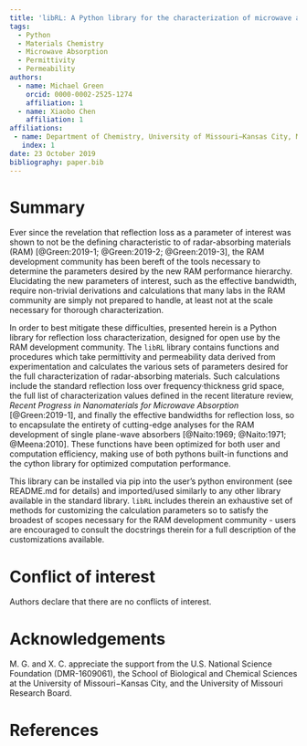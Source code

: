 ```yaml
---
title: 'libRL: A Python library for the characterization of microwave absorption'
tags:
  - Python
  - Materials Chemistry
  - Microwave Absorption
  - Permittivity
  - Permeability
authors:
  - name: Michael Green
    orcid: 0000-0002-2525-1274
    affiliation: 1
  - name: Xiaobo Chen
    affiliation: 1
affiliations:
 - name: Department of Chemistry, University of Missouri−Kansas City, MO 64110, U.S.A.
   index: 1
date: 23 October 2019
bibliography: paper.bib
---
```


# Summary

Ever since the revelation that reflection loss as a parameter of interest was
shown to not be the defining characteristic to of radar-absorbing materials (RAM)
[@Green:2019-1; @Green:2019-2; @Green:2019-3], the RAM development community has
been bereft of the tools necessary to determine the parameters desired by the new
RAM performance hierarchy. Elucidating the new parameters of interest, such as the
effective bandwidth, require non-trivial derivations and calculations that many labs
in the RAM community are simply not prepared to handle, at least not at the scale
necessary for thorough characterization.


In order to best mitigate these difficulties, presented herein is a Python library
for reflection loss characterization, designed for open use by the RAM development
community. The ``libRL`` library contains functions and procedures which take
permittivity and permeability data derived from experimentation and calculates the
various sets of parameters desired for the full characterization of radar-absorbing
materials. Such calculations include the standard reflection loss over
frequency·thickness grid space, the full list of characterization values defined in
the recent literature review, *Recent Progress in Nanomaterials for Microwave Absorption*
[@Green:2019-1], and finally the effective bandwidths for reflection loss, so to
encapsulate the entirety of cutting-edge analyses for the RAM development of single
plane-wave absorbers [@Naito:1969; @Naito:1971; @Meena:2010]. These functions have been
optimized for both user and computation efficiency, making use of both pythons built-in
functions and the cython library for optimized computation performance.


This library can be installed via pip into the user’s python environment (see README.md
for details) and imported/used similarly to any other library available in the standard
library. ``libRL`` includes therein an exhaustive set of methods for customizing the
calculation parameters so to satisfy the broadest of scopes necessary for the RAM
development community - users are encouraged to consult the docstrings therein for a
full description of the customizations available.

# Conflict of interest

Authors declare that there are no conflicts of interest.

# Acknowledgements

M. G. and X. C. appreciate the support from the U.S. National Science Foundation
(DMR-1609061), the School of Biological and Chemical Sciences at the
University of Missouri−Kansas City, and the University of Missouri Research Board.

# References